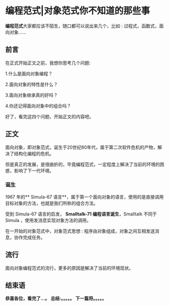 # 编程范式|对象范式你不知道的那些事
**编程范式**大家都应该不陌生，随口都可以说出来几个，比如 : 过程式，函数式，面向对象......

## 前言
在正式开始正文之前，我想你思考几个问题:

1.什么是面向对象编程？

2.面向对象的特性是什么？

3.面向对象继承真的好吗？

4.你还记得面向对象中的组合吗？

好了，看完这四个问题，开始正文的内容吧。

## 正文
面向对象，即对象范式，诞生于20世纪80年代，属于第二次软件危机的产物，解决了结构化编程的危机。

但是真正的发展，是很曲折的，毕竟编程范式，一定程度上解决了当前的环境的困惑，影响了下一代环境。


### 诞生
 1967 年的** Simula-67 语言**，属于第一个面向对象的语言，使用的是直接调用目标对象的方法，也就是我们所称的组合方法。

受到 Simula-67 语言的启发， **Smalltalk-71  编程语言诞生**，Smalltalk 不同于 Simula ，使用发消息实现对象方法的调用。

在一开始的对象范式中，对象范式思想 : 程序由对象组成，对象之间互相发送消息，协作完成任务。


## 流行
面向对象编程范式的流行，更多的原因是解决了当前的环境现状。







## 结束语
 **恭喜各位，看完了...。**
**总结:。。。。。**
**下一篇将。。。。。**








